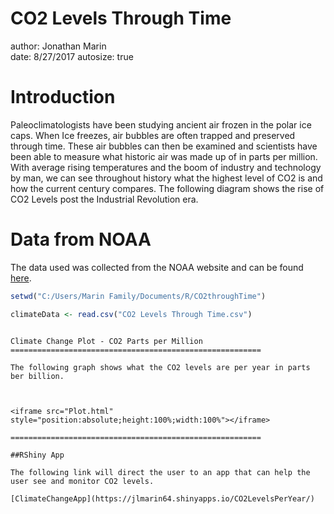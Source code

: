 CO2 Levels Through Time
========================================================
author: Jonathan Marin  
date: 8/27/2017
autosize: true

Introduction
========================================================

Paleoclimatologists have been studying ancient air frozen in the polar ice caps.  When Ice freezes, air bubbles are often trapped and preserved through time.  These air bubbles can then be examined and scientists have been able to measure what historic air was made up of in parts per million.  With average rising temperatures and the boom of industry and technology by man, we can see throughout history what the highest level of CO2 is and how the current century compares. The following diagram shows the rise of CO2 Levels post the Industrial Revolution era.




Data from NOAA
========================================================

The data used was collected from the NOAA website and can be found [here](https://www1.ncdc.noaa.gov/pub/data/paleo/icecore/antarctica/law/law2006.txt).  


```r
setwd("C:/Users/Marin Family/Documents/R/CO2throughTime")

climateData <- read.csv("CO2 Levels Through Time.csv")
```
```

Climate Change Plot - CO2 Parts per Million
========================================================

The following graph shows what the CO2 levels are per year in parts ber billion. 



<iframe src="Plot.html" style="position:absolute;height:100%;width:100%"></iframe>

========================================================

##RShiny App

The following link will direct the user to an app that can help the user see and monitor CO2 levels. 

[ClimateChangeApp](https://jlmarin64.shinyapps.io/CO2LevelsPerYear/)
